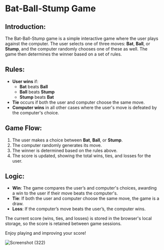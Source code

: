 # Bat-Ball-Stump Game

## Introduction:
The Bat-Ball-Stump game is a simple interactive game where the user plays against the computer. The user selects one of three moves: <strong>Bat</strong>, <strong>Ball</strong>, or <strong>Stump</strong>, and the computer randomly chooses one of these as well. The game then determines the winner based on a set of rules.

## Rules:
<ul>
  <li><strong>User wins</strong> if:
    <ul>
      <li><strong>Bat</strong> beats <strong>Ball</strong></li>
      <li><strong>Ball</strong> beats <strong>Stump</strong></li>
      <li><strong>Stump</strong> beats <strong>Bat</strong></li>
    </ul>
  </li>
  <li><strong>Tie</strong> occurs if both the user and computer choose the same move.</li>
  <li><strong>Computer wins</strong> in all other cases where the user's move is defeated by the computer's choice.</li>
</ul>

## Game Flow:
<ol>
  <li>The user makes a choice between <strong>Bat</strong>, <strong>Ball</strong>, or <strong>Stump</strong>.</li>
  <li>The computer randomly generates its move.</li>
  <li>The winner is determined based on the rules above.</li>
  <li>The score is updated, showing the total wins, ties, and losses for the user.</li>
</ol>

## Logic:
<ul>
  <li><strong>Win</strong>: The game compares the user’s and computer's choices, awarding a win to the user if their move beats the computer's.</li>
  <li><strong>Tie</strong>: If both the user and computer choose the same move, the game is a draw.</li>
  <li><strong>Loss</strong>: If the computer’s move beats the user’s, the computer wins.</li>
</ul>

<p>The current score (wins, ties, and losses) is stored in the browser's local storage, so the score is retained between game sessions.</p>

<p>Enjoy playing and improving your score!</p>


![Screenshot (322)](https://github.com/user-attachments/assets/42145dd4-5bc8-4eff-bb53-fe1d310e1b1a)
